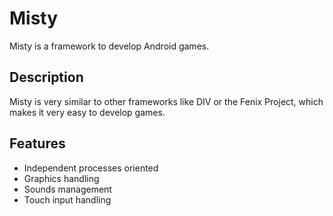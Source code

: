 Misty
=====

Misty is a framework to develop Android games.

Description
-----------

Misty is very similar to other frameworks like DIV or the Fenix Project, which makes it very easy to develop games.

Features
--------

* Independent processes oriented
* Graphics handling
* Sounds management
* Touch input handling